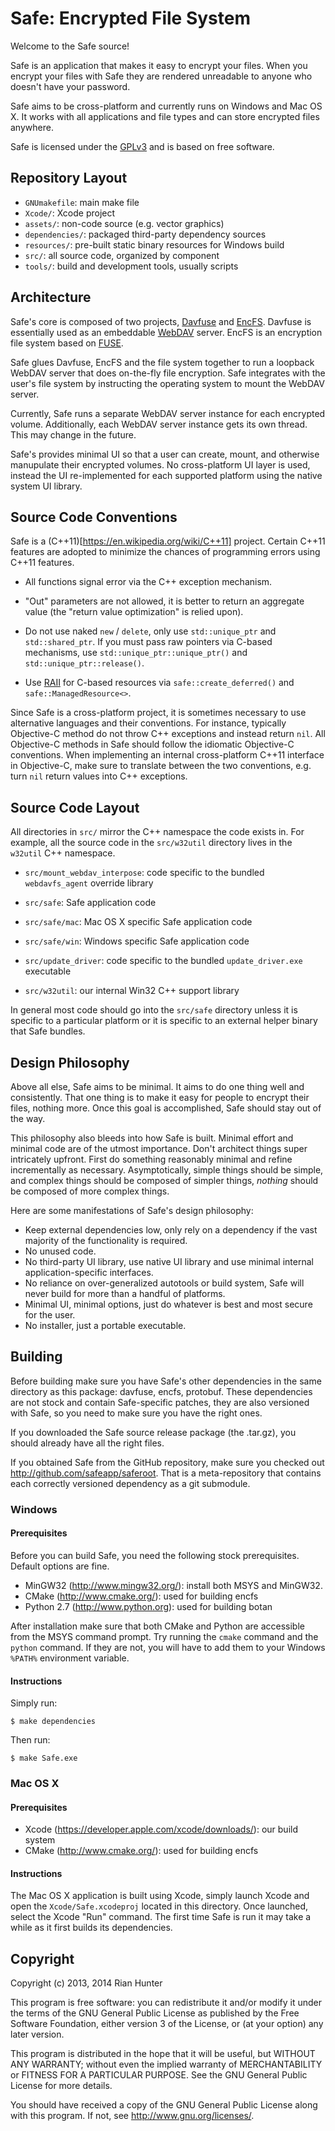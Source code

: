 # Safe: Encrypted File System

Welcome to the Safe source!

Safe is an application that makes it easy to
encrypt your files. When you encrypt your files with Safe
they are rendered unreadable to anyone who doesn't have your
password.

Safe aims to be cross-platform and currently runs on Windows and
Mac OS X. It works with all applications and file types and
can store encrypted files anywhere.

Safe is licensed under the [GPLv3](http://www.gnu.org/licenses/gpl-3.0.html) and is based on free software.

## Repository Layout

* `GNUmakefile`: main make file
* `Xcode/`: Xcode project
* `assets/`: non-code source (e.g. vector graphics)
* `dependencies/`: packaged third-party dependency sources
* `resources/`: pre-built static binary resources for Windows build
* `src/`: all source code, organized by component
* `tools/`: build and development tools, usually scripts

## Architecture

Safe's core is composed of two projects, [Davfuse](http://github.com/rianhunter/davfuse) and [EncFS](http://www.arg0.net/encfs).
Davfuse is essentially used as an embeddable [WebDAV](http://webdav.org/) server.
EncFS is an encryption file system based on [FUSE](http://fuse.sourceforge.net/).

Safe glues Davfuse, EncFS and the file
system together to run a loopback WebDAV server that does on-the-fly
file encryption. Safe integrates with the user's
file system by instructing the operating system to
mount the WebDAV server.

Currently, Safe runs a separate WebDAV server instance for
each encrypted volume. Additionally, each WebDAV server instance
gets its own thread. This may change in the future.

Safe's provides minimal UI so that a user can create, mount,
and otherwise manupulate their encrypted
volumes. No cross-platform UI layer is used, instead the UI
re-implemented for each supported platform using the native
system UI library.

## Source Code Conventions

Safe is a (C++11)[https://en.wikipedia.org/wiki/C++11] project.
Certain C++11 features are adopted to
minimize the chances of programming errors using C++11 features.

* All functions signal error via the C++ exception mechanism.

* "Out" parameters are not allowed, it is better to return an
  aggregate value (the "return value optimization" is relied upon).

* Do not use naked `new` / `delete`, only use `std::unique_ptr` and
  `std::shared_ptr`. If you must pass raw pointers via C-based
  mechanisms, use `std::unique_ptr::unique_ptr()` and
  `std::unique_ptr::release()`.

* Use [RAII](https://en.wikipedia.org/wiki/RAII) 
  for C-based resources via `safe::create_deferred()` and
  `safe::ManagedResource<>`.

Since Safe is a cross-platform project, it is sometimes necessary
to use alternative languages and their conventions. For instance,
typically Objective-C method do not throw C++ exceptions and
instead return `nil`. All Objective-C methods in Safe should follow
the idiomatic Objective-C conventions. When implementing an internal
cross-platform C++11 interface in Objective-C, make sure to translate
between the two conventions, e.g. turn `nil` return values into C++
exceptions.

## Source Code Layout

All directories in `src/` mirror the C++ namespace the code exists
in. For example, all the source code in the `src/w32util` directory
lives in the `w32util` C++ namespace.

* `src/mount_webdav_interpose`: code specific to the bundled
   `webdavfs_agent` override library

* `src/safe`: Safe application code

* `src/safe/mac`: Mac OS X specific Safe application code

* `src/safe/win`: Windows specific Safe application code

* `src/update_driver`: code specific to the bundled
  `update_driver.exe` executable

* `src/w32util`: our internal Win32 C++ support library

In general most code should go into the `src/safe` directory unless
it is specific to a particular platform or it is specific to an
external helper binary that Safe bundles.

## Design Philosophy

Above all else, Safe aims to be minimal. It aims to do one thing
well and consistently. That one thing is to make it easy for
people to encrypt their files, nothing more. Once this goal
is accomplished, Safe should stay out of the way.

This philosophy also bleeds into how Safe is built. Minimal effort
and minimal code are of the utmost importance. Don't architect things
super intricately upfront. First do something reasonably minimal and
refine incrementally as necessary. Asymptotically, simple things should
be simple, and complex things should be composed of simpler things,
_nothing_ should be composed of more complex things.

Here are some manifestations of Safe's design philosophy:

* Keep external dependencies low, only rely on a dependency
  if the vast majority of the functionality is required.
* No unused code.
* No third-party UI library, use native UI library and use minimal
  internal application-specific interfaces.
* No reliance on over-generalized autotools or build system,
  Safe will never build for more than a handful of platforms.
* Minimal UI, minimal options, just do whatever is best and most
  secure for the user.
* No installer, just a portable executable.

## Building

Before building make sure you have Safe's other dependencies in the
same directory as this package: davfuse, encfs,
protobuf. These dependencies are not stock and contain Safe-specific
patches, they are also versioned with Safe, so you need to make
sure you have the right ones.

If you downloaded the Safe source release package (the .tar.gz),
you should already have all the right files.

If you obtained Safe from the GitHub repository, make sure
you checked out http://github.com/safeapp/saferoot. That is a
meta-repository that contains each correctly versioned dependency
as a git submodule.

### Windows

#### Prerequisites

Before you can build Safe, you need the following stock
prerequisites. Default options are fine.

* MinGW32 (http://www.mingw32.org/): install both MSYS and MinGW32.
* CMake (http://www.cmake.org/): used for building encfs
* Python 2.7 (http://www.python.org): used for building botan

After installation make sure that both CMake and Python are accessible
from the MSYS command prompt. Try running the `cmake` command and the
`python` command. If they are not, you will have to add them to your
Windows `%PATH%` environment variable.

#### Instructions

Simply run:

```
$ make dependencies
```

Then run:

```
$ make Safe.exe
```

### Mac OS X

#### Prerequisites

* Xcode (https://developer.apple.com/xcode/downloads/): our build system
* CMake (http://www.cmake.org/): used for building encfs

#### Instructions

The Mac OS X application is built using Xcode, simply launch
Xcode and open the `Xcode/Safe.xcodeproj` located in this directory.
Once launched, select the Xcode "Run" command. The first time
Safe is run it may take a while as it first builds its
dependencies.

## Copyright

Copyright (c) 2013, 2014 Rian Hunter

This program is free software: you can redistribute it and/or modify
it under the terms of the GNU General Public License as published by
the Free Software Foundation, either version 3 of the License, or
(at your option) any later version.

This program is distributed in the hope that it will be useful,
but WITHOUT ANY WARRANTY; without even the implied warranty of
MERCHANTABILITY or FITNESS FOR A PARTICULAR PURPOSE.  See the
GNU General Public License for more details.

You should have received a copy of the GNU General Public License
along with this program.  If not, see <http://www.gnu.org/licenses/>.
